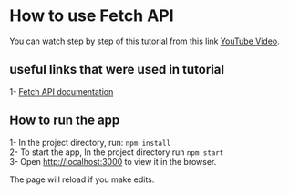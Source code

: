 # How to use Fetch API

You can watch step by step of this tutorial from this link [YouTube Video](https://youtu.be/VwYhQ__slnM).

## useful links that were used in tutorial
1- [Fetch API documentation](https://developer.mozilla.org/en-US/docs/Web/API/fetch#parameters)

## How to run the app
1- In the project directory, run: `npm install`\
2- To start the app, In the project directory run `npm start`\
3- Open [http://localhost:3000](http://localhost:3000) to view it in the browser.

The page will reload if you make edits.

